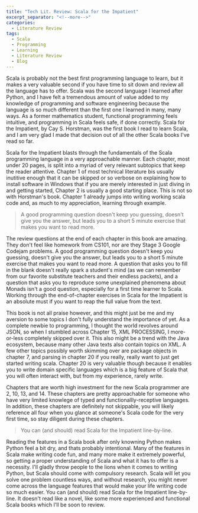 ```yaml
---
title: "Tech Lit. Review: Scala for the Impatient"
excerpt_separator: "<!--more-->"
categories:
  - Literature Review
tags:
  - Scala
  - Programming
  - Learning
  - Literature Review
  - Blog
---
```


Scala is probably not the best first programming language to learn, but it makes a very valuable second if you have time to sit down and review all the language has to offer. Scala was the second language I learned after Python, and I have felt a tremendous amount of value added to my knowledge of programming and software engineering because the language is so much different than the first one I learned in many, many ways. As a former mathematics student, functional programming feels intuitive, and programming in Scala feels safe, if done correctly. Scala for the Impatient, by Cay S. Horstman, was the first book I read to learn Scala, and I am very glad I made that decision out of all the other Scala books I've read so far.

<!--more-->

Scala for the Impatient blasts through the fundamentals of the Scala programming language in a very approachable manner. Each chapter, most under 20 pages, is split into a myriad of very relevant subtopics that keep the reader attentive. Chapter 1 of most technical literature bis usually inutitive enough that it can be skipped or so verbose on explaining how to install software in Windows that if you are merely interested in just diving in and getting started, Chapter 2 is usually a good starting place. This is not so with Horstman's book. Chapter 1 already jumps into writing working scala code and, as much to my appreciation, learning through example. 


> A good programming question doesn't keep you guessing, doesn't give you the answer, but leads you to a short 5 minute exercise that makes you want to read more.


The review questions at the end of each chapter in this book are amazing. They don't feel like homework from CS101, nor are they Stage 3 Google Codejam problems. A good programming question doesn't keep you guessing, doesn't give you the answer, but leads you to a short 5 minute exercise that makes you want to read more. A question that asks you to fill in the blank doesn't really spark a student's mind (as we can remember from our favorite substitute teachers and their endless packets), and a question that asks you to reproduce some unexplained phenomena about Monads isn't a good question, especially for a first time learner to Scala. Working through the end-of-chapter exercises in Scala for the Impatient is an absolute must if you want to reap the full value from the text.


This book is not all praise however, and this might just be me and my aversion to some topics I don't fully understand the importance of yet. As a complete newbie to programming, I thought the world revolves around JSON, so when I stumbled across Chapter 15, XML PROCESSING, I more-or-less completely skipped over it. This also might be a trend with the Java ecosystem, because many other Java texts also contain topics on XML. A few other topics possibly worth skimming over are package objects in chapter 7, and parsing in chapter 20 if you really, really want to just get started writing scala. Chapter 20 is very valuable though because it enables you to write domain specific languages which is a big feature of Scala that you will often interact with, but from my experience, rarely write.


Chapters that are worth high investment for the new Scala programmer are 2, 10, 13, and 14. These chapters are pretty approachable for someone who have very limited knowlege of typed and functionallly-receptive languages. In addition, these chapters are definitely not skippable, you will likely reference all four when you glance at someone's Scala code for the very first time, so stay diligent during these chapters. 


> You can (and should) read Scala for the Impatient line-by-line.


Reading the features in a Scala book after only knowning Python makes Python feel a bit dry, and thats probably intentional. Many of the features in Scala make writing code fun, and many more make it extremely powerful, so getting a proper understanding of Scala and what it has to offer is a necessity. I'll gladly throw people to the lions when it comes to writing Python, but Scala should come with compulsory research. Scala will let you solve one problem countless ways, and without research, you might never come across the language features that would make your life writing code so much easier. You can (and should) read Scala for the Impatient line-by-line. It doesn't read like a novel, like some more experienced and functional Scala books which I'll be soon to review.

